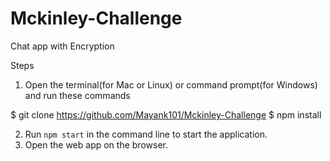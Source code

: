# Mckinley-Challenge

Chat app with Encryption 

Steps
1. Open the terminal(for Mac or Linux) or command prompt(for Windows) and run these commands

  $ git clone https://github.com/Mayank101/Mckinley-Challenge
  $ npm install

2. Run `npm start` in the command line to start the application.
3. Open the web app on the browser.
